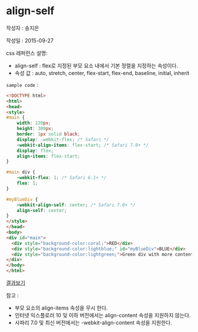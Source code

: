 # align-self

작성자 : 송지은

작성일 : 2015-09-27

css 레퍼런스 설명: 
- align-self : flex로 지정된 부모 요소 내에서 기본 정렬을 지정하는 속성이다.
- 속성 값 : auto, stretch, center, flex-start, flex-end, baseline, initial, inherit

`sample code` : 

```html
<!DOCTYPE html>
<html>
<head>
<style>
#main {
    width: 220px;
    height: 300px;
    border: 1px solid black;
    display: -webkit-flex; /* Safari */
    -webkit-align-items: flex-start; /* Safari 7.0+ */
    display: flex;
    align-items: flex-start;
}

#main div {
    -webkit-flex: 1; /* Safari 6.1+ */
    flex: 1;
}

#myBlueDiv {
    -webkit-align-self: center; /* Safari 7.0+ */
    align-self: center;
}
</style>
</head>
<body>
<div id="main">
  <div style="background-color:coral;">RED</div>
  <div style="background-color:lightblue;" id="myBlueDiv">BLUE</div>  
  <div style="background-color:lightgreen;">Green div with more content.</div>
</div>
</body>
</html>
```

[결과보기](http://www.w3schools.com/cssref/tryit.asp?filename=trycss3_align-self)


참고 : 
- 부모 요소의 align-items 속성을 무시 한다.
- 인터넷 익스플로러 10 및 이하 버전에서는 align-content 속성을 지원하지 않는다.
- 사파리 7.0 및 최신 버전에서는 -webkit-align-content 속성을 지원한다.
